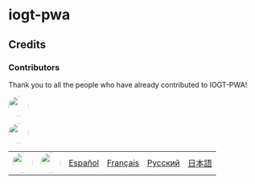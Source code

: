 # iogt-pwa


## Credits


### Contributors

Thank you to all the people who have already contributed to IOGT-PWA!


<a href="graphs/contributors"><img src="https://avatars1.githubusercontent.com/u/6149957?v=4" width=40 style="border-radius: 50%;"></a>


<a href="graphs/contributors"><img src="https://avatars2.githubusercontent.com/u/8824104?v=4" width=40 style="border-radius: 50%;"></a>

<table rules=none">
    <tbody>
        <tr>
            <td>
<a href="graphs/contributors"><img src="https://avatars1.githubusercontent.com/u/6149957?v=4" width=40 style="border-radius: 50%;"></a></td>
            <td>
<a href="graphs/contributors"><img src="https://avatars2.githubusercontent.com/u/8824104?v=4" width=40 style="border-radius: 50%;"></a></td>
            <td><a href="https://allcontributors.org/docs/es-ES/overview">Español</a></td>
            <td><a href="https://allcontributors.org/docs/fr/overview">Français</a></td>
            <td><a href="https://allcontributors.org/docs/ru/overview">Русский</a></td>
            <td><a href="https://allcontributors.org/docs/ja/overview">日本語</a></td>
        </tr>
    </tbody>
</table>


